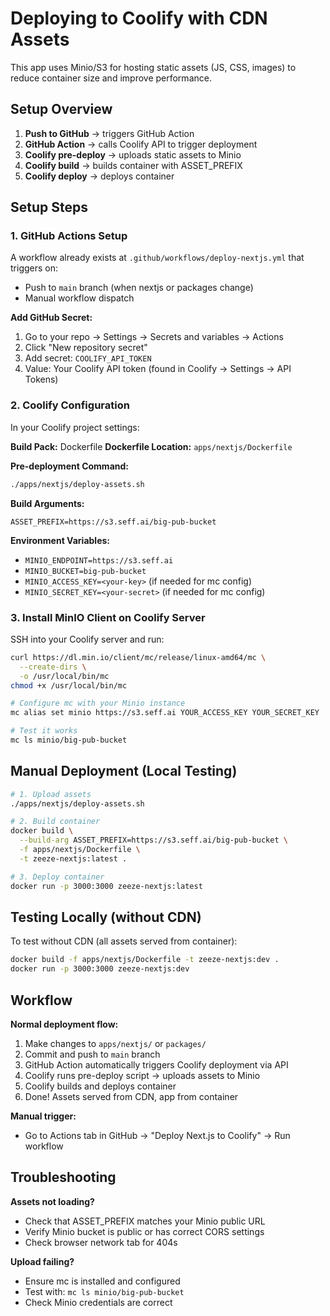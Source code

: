 # Deploying to Coolify with CDN Assets

This app uses Minio/S3 for hosting static assets (JS, CSS, images) to reduce container size and improve performance.

## Setup Overview

1. **Push to GitHub** → triggers GitHub Action
2. **GitHub Action** → calls Coolify API to trigger deployment
3. **Coolify pre-deploy** → uploads static assets to Minio
4. **Coolify build** → builds container with ASSET_PREFIX
5. **Coolify deploy** → deploys container

## Setup Steps

### 1. GitHub Actions Setup

A workflow already exists at `.github/workflows/deploy-nextjs.yml` that triggers on:

- Push to `main` branch (when nextjs or packages change)
- Manual workflow dispatch

**Add GitHub Secret:**

1. Go to your repo → Settings → Secrets and variables → Actions
2. Click "New repository secret"
3. Add secret: `COOLIFY_API_TOKEN`
4. Value: Your Coolify API token (found in Coolify → Settings → API Tokens)

### 2. Coolify Configuration

In your Coolify project settings:

**Build Pack:** Dockerfile
**Dockerfile Location:** `apps/nextjs/Dockerfile`

**Pre-deployment Command:**

```bash
./apps/nextjs/deploy-assets.sh
```

**Build Arguments:**

```
ASSET_PREFIX=https://s3.seff.ai/big-pub-bucket
```

**Environment Variables:**

- `MINIO_ENDPOINT=https://s3.seff.ai`
- `MINIO_BUCKET=big-pub-bucket`
- `MINIO_ACCESS_KEY=<your-key>` (if needed for mc config)
- `MINIO_SECRET_KEY=<your-secret>` (if needed for mc config)

### 3. Install MinIO Client on Coolify Server

SSH into your Coolify server and run:

```bash
curl https://dl.min.io/client/mc/release/linux-amd64/mc \
  --create-dirs \
  -o /usr/local/bin/mc
chmod +x /usr/local/bin/mc

# Configure mc with your Minio instance
mc alias set minio https://s3.seff.ai YOUR_ACCESS_KEY YOUR_SECRET_KEY

# Test it works
mc ls minio/big-pub-bucket
```

## Manual Deployment (Local Testing)

```bash
# 1. Upload assets
./apps/nextjs/deploy-assets.sh

# 2. Build container
docker build \
  --build-arg ASSET_PREFIX=https://s3.seff.ai/big-pub-bucket \
  -f apps/nextjs/Dockerfile \
  -t zeeze-nextjs:latest .

# 3. Deploy container
docker run -p 3000:3000 zeeze-nextjs:latest
```

## Testing Locally (without CDN)

To test without CDN (all assets served from container):

```bash
docker build -f apps/nextjs/Dockerfile -t zeeze-nextjs:dev .
docker run -p 3000:3000 zeeze-nextjs:dev
```

## Workflow

**Normal deployment flow:**

1. Make changes to `apps/nextjs/` or `packages/`
2. Commit and push to `main` branch
3. GitHub Action automatically triggers Coolify deployment via API
4. Coolify runs pre-deploy script → uploads assets to Minio
5. Coolify builds and deploys container
6. Done! Assets served from CDN, app from container

**Manual trigger:**

- Go to Actions tab in GitHub → "Deploy Next.js to Coolify" → Run workflow

## Troubleshooting

**Assets not loading?**

- Check that ASSET_PREFIX matches your Minio public URL
- Verify Minio bucket is public or has correct CORS settings
- Check browser network tab for 404s

**Upload failing?**

- Ensure mc is installed and configured
- Test with: `mc ls minio/big-pub-bucket`
- Check Minio credentials are correct
